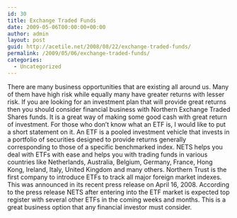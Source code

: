 ```yaml
---
id: 30
title: Exchange Traded Funds
date: 2009-05-06T00:00:00+00:00
author: admin
layout: post
guid: http://acetile.net/2008/08/22/exchange-traded-funds/
permalink: /2009/05/06/exchange-traded-funds/
categories:
  - Uncategorized
---
```

There are many business opportunities that are existing all around us. Many of them have high risk while equally many have greater returns with lesser risk. If you are looking for an investment plan that will provide great returns then you should consider financial business with Northern Exchange Traded Shares funds. It is a great way of making some good cash with great return of investment. For those who don&#8217;t know what an ETF is, I would like to put a short statement on it. An ETF is a pooled investment vehicle that invests in a portfolio of securities designed to provide returns generally corresponding to those of a specific benchmarked index. NETS helps you deal with ETFs with ease and helps you with trading funds in various countries like Netherlands, Australia, Belgium, Germany, France, Hong Kong, Ireland, Italy, United Kingdom and many others. Northern Trust is the first company to introduce ETFs to track all major foreign market indexes. This was announced in its recent press release on April 16, 2008. According to the press release NETS after entering into the ETF market is expected top register with several other ETFs in the coming weeks and months. This is a great business option that any financial investor must consider.